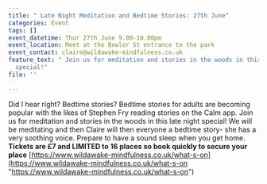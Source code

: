 ```yaml
---
title: " Late Night Meditation and Bedtime Stories: 27th June"
categories: Event
tags: []
event_datetime: Thur 27th June 9.00-10.00pm
event_location: Meet at the Bowler St entrance to the park
event_contact: claire@wildawake-mindfulness.co.uk
feature_text: " Join us for meditation and stories in the woods in this late night
  special!"
file: ''

---
```

Did I hear right? Bedtime stories? Bedtime stories for adults are becoming popular with the likes of Stephen Fry reading stories on the Calm app. Join us for meditation and stories in the woods in this late night special! We will be meditating and then Claire will then everyone a bedtime story- she has a very soothing voice. Prepare to have a sound sleep when you get home. **Tickets are £7 and LIMITED to 16 places so book quickly to secure your place** [https://www.wildawake-mindfulness.co.uk/what-s-on](https://www.wildawake-mindfulness.co.uk/what-s-on "https://www.wildawake-mindfulness.co.uk/what-s-on")